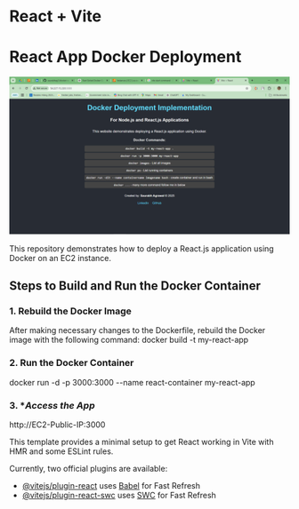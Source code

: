 # React + Vite

# React App Docker Deployment

![Image Description](./image.png)

This repository demonstrates how to deploy a React.js application using Docker on an EC2 instance.

## Steps to Build and Run the Docker Container

### 1. **Rebuild the Docker Image**
After making necessary changes to the Dockerfile, rebuild the Docker image with the following command:
docker build -t my-react-app

### 2. **Run the Docker Container**
docker run -d -p 3000:3000 --name react-container my-react-app

### 3. **Access the App*
http://EC2-Public-IP:3000




This template provides a minimal setup to get React working in Vite with HMR and some ESLint rules.

Currently, two official plugins are available:

- [@vitejs/plugin-react](https://github.com/vitejs/vite-plugin-react/blob/main/packages/plugin-react/README.md) uses [Babel](https://babeljs.io/) for Fast Refresh
- [@vitejs/plugin-react-swc](https://github.com/vitejs/vite-plugin-react-swc) uses [SWC](https://swc.rs/) for Fast Refresh
